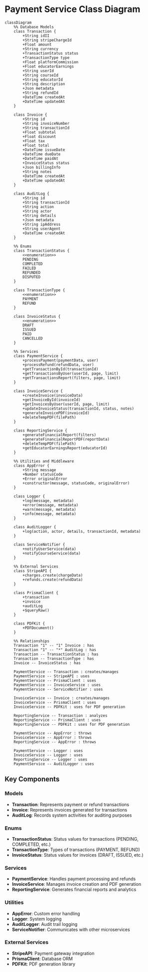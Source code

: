 # Payment Service Class Diagram

```mermaid
classDiagram
    %% Database Models
    class Transaction {
        +String idII
        +String stripeChargeId
        +Float amount
        +String currency
        +TransactionStatus status
        +TransactionType type
        +Float platformCommission
        +Float educatorEarnings
        +String userId
        +String courseId
        +String educatorId
        +String description
        +Json metadata
        +String refundId
        +DateTime createdAt
        +DateTime updatedAt
    }
    
    class Invoice {
        +String id
        +String invoiceNumber
        +String transactionId
        +Float subtotal
        +Float discount
        +Float tax
        +Float total
        +DateTime issueDate
        +DateTime dueDate
        +DateTime paidAt
        +InvoiceStatus status
        +Json billingInfo
        +String notes
        +DateTime createdAt
        +DateTime updatedAt
    }
    
    class AuditLog {
        +String id
        +String transactionId
        +String action
        +String actor
        +String details
        +Json metadata
        +String ipAddress
        +String userAgent
        +DateTime createdAt
    }
    
    %% Enums
    class TransactionStatus {
        <<enumeration>>
        PENDING
        COMPLETED
        FAILED
        REFUNDED
        DISPUTED
    }
    
    class TransactionType {
        <<enumeration>>
        PAYMENT
        REFUND
    }
    
    class InvoiceStatus {
        <<enumeration>>
        DRAFT
        ISSUED
        PAID
        CANCELLED
    }
    
    %% Services
    class PaymentService {
        +processPayment(paymentData, user)
        +processRefund(refundData, user)
        +getTransactionById(transactionId)
        +getTransactionsByUser(userId, page, limit)
        +getTransactionsReport(filters, page, limit)
    }
    
    class InvoiceService {
        +createInvoice(invoiceData)
        +getInvoiceById(invoiceId)
        +getInvoicesByUser(userId, page, limit)
        +updateInvoiceStatus(transactionId, status, notes)
        +generateInvoicePDF(invoiceId)
        +deleteTempPDF(filePath)
    }
    
    class ReportingService {
        +generateFinancialReport(filters)
        +generateFinancialReportPDF(reportData)
        +deleteTempPDF(filePath)
        +getEducatorEarningsReport(educatorId)
    }
    
    %% Utilities and Middleware
    class AppError {
        +String message
        +Number statusCode
        +Error originalError
        +constructor(message, statusCode, originalError)
    }
    
    class Logger {
        +log(message, metadata)
        +error(message, metadata)
        +warn(message, metadata)
        +info(message, metadata)
    }
    
    class AuditLogger {
        +log(action, actor, details, transactionId, metadata)
    }
    
    class ServiceNotifier {
        +notifyUserService(data)
        +notifyCourseService(data)
    }
    
    %% External Services
    class StripeAPI {
        +charges.create(chargeData)
        +refunds.create(refundData)
    }
    
    class PrismaClient {
        +transaction
        +invoice
        +auditLog
        +$queryRaw()
    }
    
    class PDFKit {
        +PDFDocument()
    }
    
    %% Relationships
    Transaction "1" -- "1" Invoice : has
    Transaction "1" -- "*" AuditLog : has
    Transaction -- TransactionStatus : has
    Transaction -- TransactionType : has
    Invoice -- InvoiceStatus : has
    
    PaymentService -- Transaction : creates/manages
    PaymentService -- StripeAPI : uses
    PaymentService -- PrismaClient : uses
    PaymentService -- InvoiceService : uses
    PaymentService -- ServiceNotifier : uses
    
    InvoiceService -- Invoice : creates/manages
    InvoiceService -- PrismaClient : uses
    InvoiceService -- PDFKit : uses for PDF generation
    
    ReportingService -- Transaction : analyzes
    ReportingService -- PrismaClient : uses
    ReportingService -- PDFKit : uses for PDF generation
    
    PaymentService -- AppError : throws
    InvoiceService -- AppError : throws
    ReportingService -- AppError : throws
    
    PaymentService -- Logger : uses
    InvoiceService -- Logger : uses
    ReportingService -- Logger : uses
    PaymentService -- AuditLogger : uses
```

## Key Components

### Models
- **Transaction**: Represents payment or refund transactions
- **Invoice**: Represents invoices generated for transactions
- **AuditLog**: Records system activities for auditing purposes

### Enums
- **TransactionStatus**: Status values for transactions (PENDING, COMPLETED, etc.)
- **TransactionType**: Types of transactions (PAYMENT, REFUND)
- **InvoiceStatus**: Status values for invoices (DRAFT, ISSUED, etc.)

### Services
- **PaymentService**: Handles payment processing and refunds
- **InvoiceService**: Manages invoice creation and PDF generation
- **ReportingService**: Generates financial reports and analytics

### Utilities
- **AppError**: Custom error handling
- **Logger**: System logging
- **AuditLogger**: Audit trail logging
- **ServiceNotifier**: Communicates with other microservices

### External Services
- **StripeAPI**: Payment gateway integration
- **PrismaClient**: Database ORM
- **PDFKit**: PDF generation library
